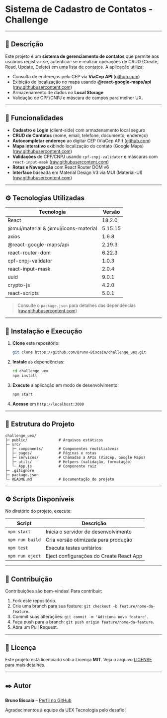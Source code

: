 # Sistema de Cadastro de Contatos - Challenge

&#x20;   &#x20;

---

## 📖 Descrição

Este projeto é um **sistema de gerenciamento de contatos** que permite aos usuários registrar-se, autenticar-se e realizar operações de CRUD (Create, Read, Update, Delete) em uma lista de contatos. A aplicação utiliza:

- Consulta de endereços pelo CEP via **ViaCep API** ([github.com](https://github.com/Bruno-Biscaia/challenge_uex))
- Exibição de localização no mapa usando **@react-google-maps/api** ([raw.githubusercontent.com](https://raw.githubusercontent.com/Bruno-Biscaia/challenge_uex/main/package.json))
- Armazenamento de dados no **Local Storage**
- Validação de CPF/CNPJ e máscara de campos para melhor UX.

---

## 🎯 Funcionalidades

- **Cadastro e Login** (client-side) com armazenamento local seguro
- **CRUD de Contatos** (nome, email, telefone, documento, endereço)
- **Autocompletar endereço** ao digitar CEP (ViaCep API) ([github.com](https://github.com/Bruno-Biscaia/challenge_uex))
- **Mapa interativo** exibindo localização do contato (Google Maps) ([raw.githubusercontent.com](https://raw.githubusercontent.com/Bruno-Biscaia/challenge_uex/main/package.json))
- **Validações** de CPF/CNPJ usando `cpf-cnpj-validator` e máscaras com `react-input-mask` ([raw.githubusercontent.com](https://raw.githubusercontent.com/Bruno-Biscaia/challenge_uex/main/package.json))
- **Rotas e Navegação** com React Router DOM v6
- **Interface** baseada em Material Design V3 via MUI (Material-UI) ([raw.githubusercontent.com](https://raw.githubusercontent.com/Bruno-Biscaia/challenge_uex/main/package.json))

---

## ⚙️ Tecnologias Utilizadas

| Tecnologia                          | Versão  |
| ----------------------------------- | ------- |
| React                               | 18.2.0  |
| @mui/material & @mui/icons-material | 5.15.15 |
| axios                               | 1.6.8   |
| @react-google-maps/api              | 2.19.3  |
| react-router-dom                    | 6.22.3  |
| cpf-cnpj-validator                  | 1.0.3   |
| react-input-mask                    | 2.0.4   |
| uuid                                | 9.0.1   |
| crypto-js                           | 4.2.0   |
| react-scripts                       | 5.0.1   |

> Consulte o `package.json` para detalhes das dependências ([raw.githubusercontent.com](https://raw.githubusercontent.com/Bruno-Biscaia/challenge_uex/main/package.json))

---

## 🚀 Instalação e Execução

1. **Clone** este repositório:
   ```bash
   git clone https://github.com/Bruno-Biscaia/challenge_uex.git
   ```
2. **Instale** as dependências:
   ```bash
   cd challenge_uex
   npm install
   ```
3. **Execute** a aplicação em modo de desenvolvimento:
   ```bash
   npm start
   ```
4. **Acesse** em `http://localhost:3000`

---

## 📂 Estrutura do Projeto

```plaintext
challenge_uex/
├─ public/              # Arquivos estáticos
├─ src/
│  ├─ components/       # Componentes reutilizáveis
│  ├─ pages/            # Páginas e rotas
│  ├─ services/         # Chamadas a APIs (ViaCep, Google Maps)
│  ├─ utils/            # Helpers (validação, formatação)
│  └─ App.js            # Componente raiz
├─ .gitignore
├─ package.json
└─ README.md            # Documentação do projeto
```

---

## ⚙️ Scripts Disponíveis

No diretório do projeto, execute:

| Script          | Descrição                               |
| --------------- | --------------------------------------- |
| `npm start`     | Inicia o servidor de desenvolvimento    |
| `npm run build` | Cria versão otimizada para produção     |
| `npm test`      | Executa testes unitários                |
| `npm run eject` | Eject configurações do Create React App |

---

## 🤝 Contribuição

Contribuições são bem-vindas! Para contribuir:

1. Fork este repositório.
2. Crie uma branch para sua feature: `git checkout -b feature/nome-da-feature`.
3. Commit suas alterações: `git commit -m 'Adiciona nova feature'`.
4. Faça push para a branch: `git push origin feature/nome-da-feature`.
5. Abra um Pull Request.

---

## 📜 Licença

Este projeto está licenciado sob a Licença **MIT**. Veja o arquivo [LICENSE](LICENSE) para mais detalhes.

---

## ✒️ Autor

**Bruno Biscaia** – [Perfil no GitHub](https://github.com/Bruno-Biscaia)

Agradecimentos à equipe da UEX Tecnologia pelo desafio!

